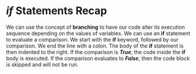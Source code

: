 # *if* Statements Recap

We can use the concept of **branching** to have our code alter its execution sequence depending on the values of variables. We can use an **if** statement to evaluate a comparison. We start with the **if** keyword, followed by our comparison. We end the line with a colon. The body of the **if** statement is then indented to the right. If the comparison is ***True***, the code inside the **if** body is executed. If the comparison evaluates to ***False***, then the code block is skipped and will not be run.